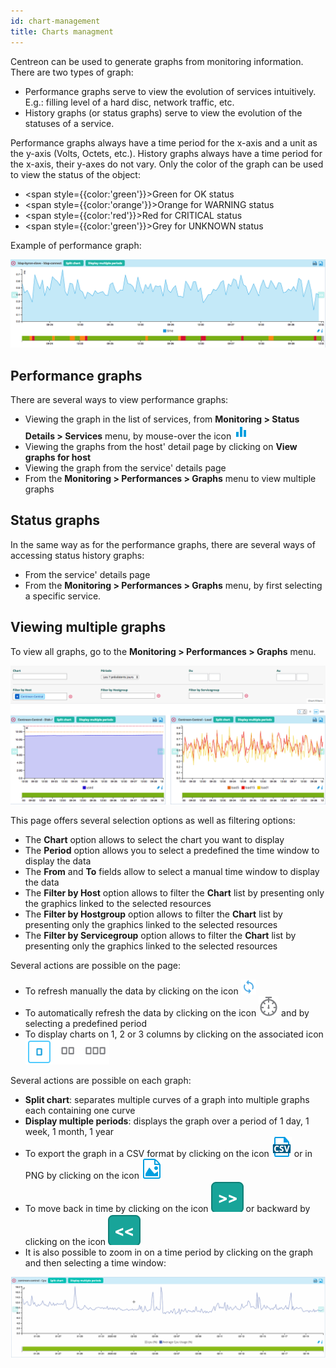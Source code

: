 ```yaml
---
id: chart-management
title: Charts managment
---
```


Centreon can be used to generate graphs from monitoring information. There are two types of graph:

* Performance graphs serve to view the evolution of services intuitively. E.g.: filling level of a hard disc, network
  traffic, etc.
* History graphs (or status graphs) serve to view the evolution of the statuses of a service.

Performance graphs always have a time period for the x-axis and a unit as the y-axis (Volts, Octets, etc.). History
graphs always have a time period for the x-axis, their y-axes do not vary. Only the color of the graph can be used to
view the status of the object:

* <span style={{color:'green'}}>Green</span> for OK status 
* <span style={{color:'orange'}}>Orange</span> for WARNING status
* <span style={{color:'red'}}>Red</span> for CRITICAL status
* <span style={{color:'green'}}>Grey</span> for UNKNOWN status

Example of performance graph:

![image](../assets/metrology/01perf_graph.png)

## Performance graphs

There are several ways to view performance graphs:

* Viewing the graph in the list of services, from **Monitoring \> Status Details \> Services** menu, by mouse-over the
  icon ![image](../assets/common/column-chart.png)
* Viewing the graphs from the host' detail page by clicking on **View graphs for host**
* Viewing the graph from the service' details page
* From the **Monitoring \> Performances \> Graphs** menu to view multiple graphs

## Status graphs

In the same way as for the performance graphs, there are several ways of accessing status history graphs:

* From the service' details page
* From the **Monitoring \> Performances \> Graphs** menu, by first selecting a specific service.

## Viewing multiple graphs

To view all graphs, go to the **Monitoring \> Performances \> Graphs** menu.

![image](../assets/metrology/01graph_list.png)

This page offers several selection options as well as filtering options:

* The **Chart** option allows to select the chart you want to display
* The **Period** option allows you to select a predefined the time window to display the data
* The **From** and **To** fields allow to select a manual time window to display the data
* The **Filter by Host** option allows to filter the **Chart** list by presenting only the graphics linked to the
  selected resources
* The **Filter by Hostgroup** option allows to filter the **Chart** list by presenting only the graphics linked to the
  selected resources
* The **Filter by Servicegroup** option allows to filter the **Chart** list by presenting only the graphics linked to
  the selected resources

Several actions are possible on the page:

* To refresh manually the data by clicking on the icon ![image](../assets/common/refresh.png)
* To automatically refresh the data by clicking on the icon ![image](../assets/common/timer-gray.png) and by selecting a
  predefined period
* To display charts on 1, 2 or 3 columns by clicking on the associated icon ![image](../assets/metrology/columns_selection.png)

Several actions are possible on each graph:

* **Split chart**: separates multiple curves of a graph into multiple graphs each containing one curve
* **Display multiple periods**: displays the graph over a period of 1 day, 1 week, 1 month, 1 year
* To export the graph in a CSV format by clicking on the icon ![image](../assets/common/csv.png) or in PNG by clicking on the
  icon ![image](../assets/common/png.png)
* To move back in time by clicking on the icon ![image](../assets/metrology/right_arrow.png) or backward by clicking on the
  icon ![image](../assets/metrology/left_arrow.png)
* It is also possible to zoom in on a time period by clicking on the graph and then selecting a time window:

![image](../assets/metrology/chart_zoom.gif)
